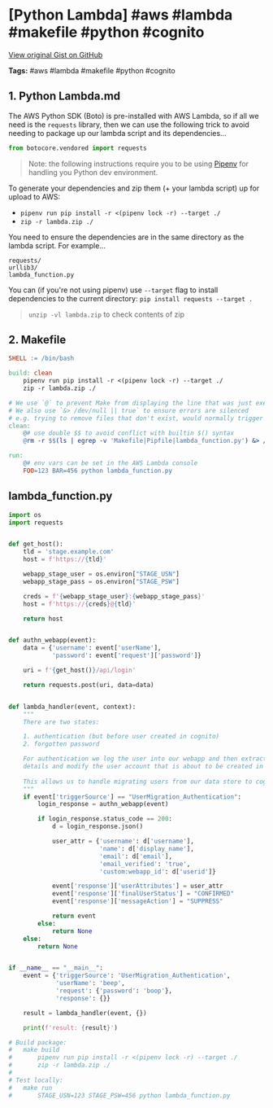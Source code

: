 # [Python Lambda] #aws #lambda #makefile #python #cognito

[View original Gist on GitHub](https://gist.github.com/Integralist/07d62f6a55ba42481b23458c15c00e27)

**Tags:** #aws #lambda #makefile #python #cognito

## 1. Python Lambda.md

The AWS Python SDK (Boto) is pre-installed with AWS Lambda, so if all we need is the `requests` library, then we can use the following trick to avoid needing to package up our lambda script and its dependencies...

```py
from botocore.vendored import requests
```

> Note: the following instructions require you to be using [Pipenv](https://gist.github.com/Integralist/9e0c5ee9c2cc2568dd1961bf370716c9) for handling you Python dev environment.

To generate your dependencies and zip them (+ your lambda script) up for upload to AWS:

- `pipenv run pip install -r <(pipenv lock -r) --target ./`
- `zip -r lambda.zip ./`

You need to ensure the dependencies are in the same directory as the lambda script. For example...

```
requests/
urllib3/
lambda_function.py
```

You can (if you're not using pipenv) use `--target` flag to install dependencies to the current directory: `pip install requests --target .`

> `unzip -vl lambda.zip` to check contents of zip

## 2. Makefile

``` makefile
SHELL := /bin/bash

build: clean
	pipenv run pip install -r <(pipenv lock -r) --target ./
	zip -r lambda.zip ./

# We use `@` to prevent Make from displaying the line that was just executed (it's just noise)
# We also use `&> /dev/null || true` to ensure errors are silenced
# e.g. trying to remove files that don't exist, would normally trigger an error in Bash
clean:
	@# use double $$ to avoid conflict with builtin $() syntax
	@rm -r $$(ls | egrep -v 'Makefile|Pipfile|lambda_function.py') &> /dev/null || true

run:
	@# env vars can be set in the AWS Lambda console
	FOO=123 BAR=456 python lambda_function.py
```

## lambda_function.py

```python
import os
import requests


def get_host():
    tld = 'stage.example.com'
    host = f'https://{tld}'

    webapp_stage_user = os.environ["STAGE_USN"]
    webapp_stage_pass = os.environ["STAGE_PSW"]

    creds = f'{webapp_stage_user}:{webapp_stage_pass}'
    host = f'https://{creds}@{tld}'

    return host


def authn_webapp(event):
    data = {'username': event['userName'],
            'password': event['request']['password']}

    uri = f'{get_host()}/api/login'

    return requests.post(uri, data=data)


def lambda_handler(event, context):
    """
    There are two states:

    1. authentication (but before user created in cognito)
    2. forgotten password

    For authentication we log the user into our webapp and then extract their
    details and modify the user account that is about to be created in cognito.
    
    This allows us to handle migrating users from our data store to cognito.
    """
    if event['triggerSource'] == "UserMigration_Authentication":
        login_response = authn_webapp(event)

        if login_response.status_code == 200:
            d = login_response.json()

            user_attr = {'username': d['username'],
                         'name': d['display_name'],
                         'email': d['email'],
                         'email_verified': 'true',
                         'custom:webapp_id': d['userid']}

            event['response']['userAttributes'] = user_attr
            event['response']['finalUserStatus'] = "CONFIRMED"
            event['response']['messageAction'] = "SUPPRESS"

            return event
        else:
            return None
    else:
        return None


if __name__ == "__main__":
    event = {'triggerSource': 'UserMigration_Authentication',
             'userName': 'beep',
             'request': {'password': 'boop'},
             'response': {}}

    result = lambda_handler(event, {})

    print(f'result: {result}')

# Build package:
#   make build
#       pipenv run pip install -r <(pipenv lock -r) --target ./
#       zip -r lambda.zip ./
#
# Test locally:
#   make run
#       STAGE_USN=123 STAGE_PSW=456 python lambda_function.py
```


